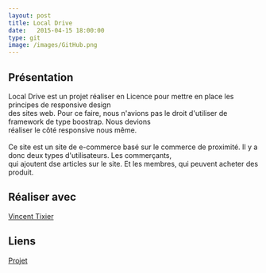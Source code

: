 ```yaml
---
layout: post
title: Local Drive
date:   2015-04-15 18:00:00
type: git
image: /images/GitHub.png
---
```


<h2>Présentation</h2>
<p>
	Local Drive est un projet réaliser en Licence pour mettre en place les principes de responsive design<br/>
des sites web. Pour ce faire, nous n'avions pas le droit d'utiliser de framework de type boostrap. Nous devions<br/>
réaliser le côté responsive nous même.<br/>
<br/>
Ce site est un site de e-commerce basé sur le commerce de proximité. Il y a donc deux types d'utilisateurs. Les commerçants, <br/>
qui ajoutent dse articles sur le site. Et les membres, qui peuvent acheter des produit.
</p>
<h2>Réaliser avec</h2>
<a href="https://github.com/vTixier1/">Vincent Tixier</a>
<h2>Liens</h2>
<a href="https://github.com/VincentVoyer/LocalDrive">Projet</a>
